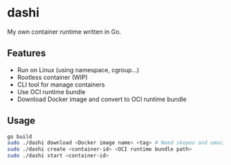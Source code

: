 # dashi

My own container runtime written in Go.

## Features

-   Run on Linux (using namespace, cgroup...)
-   Rootless container (WIP)
-   CLI tool for manage containers
-   Use OCI runtime bundle
-   Download Docker image and convert to OCI runtime bundle

## Usage

```sh
go build
sudo ./dashi download <Docker image name> <tag> # Need skopeo and umoci
sudo ./dashi create <container-id> <OCI runtime bundle path>
sudo ./dashi start <container-id>
```
